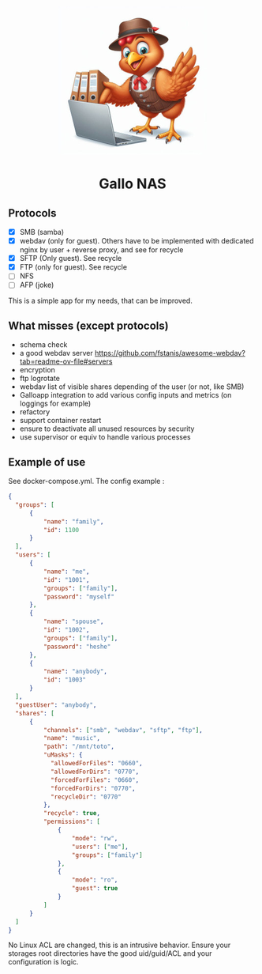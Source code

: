 <p align="center">
    <img height="300" src="https://raw.githubusercontent.com/gallolabs/NAS/main/logo_w300.jpeg">
  <h1 align="center">Gallo NAS</h1>
</p>

## Protocols
- [X] SMB (samba)
- [x] webdav (only for guest). Others have to be implemented with dedicated nginx by user + reverse proxy, and see for recycle
- [x] SFTP (Only guest). See recycle
- [x] FTP (only for guest). See recycle
- [ ] NFS
- [ ] AFP (joke)

This is a simple app for my needs, that can be improved.

## What misses (except protocols)

- schema check
- a good webdav server https://github.com/fstanis/awesome-webdav?tab=readme-ov-file#servers
- encryption
- ftp logrotate
- webdav list of visible shares depending of the user (or not, like SMB)
- Galloapp integration to add various config inputs and metrics (on loggings for example)
- refactory
- support container restart
- ensure to deactivate all unused resources by security
- use supervisor or equiv to handle various processes

## Example of use

See docker-compose.yml. The config example :

```json
{
  "groups": [
      {
          "name": "family",
          "id": 1100
      }
  ],
  "users": [
      {
          "name": "me",
          "id": "1001",
          "groups": ["family"],
          "password": "myself"
      },
      {
          "name": "spouse",
          "id": "1002",
          "groups": ["family"],
          "password": "heshe"
      },
      {
          "name": "anybody",
          "id": "1003"
      }
  ],
  "guestUser": "anybody",
  "shares": [
      {
          "channels": ["smb", "webdav", "sftp", "ftp"],
          "name": "music",
          "path": "/mnt/toto",
          "uMasks": {
            "allowedForFiles": "0660",
            "allowedForDirs": "0770",
            "forcedForFiles": "0660",
            "forcedForDirs": "0770",
            "recycleDir": "0770"
          },
          "recycle": true,
          "permissions": [
              {
                  "mode": "rw",
                  "users": ["me"],
                  "groups": ["family"]
              },
              {
                  "mode": "ro",
                  "guest": true
              }
          ]
      }
  ]
}
```

No Linux ACL are changed, this is an intrusive behavior. Ensure your storages root directories have the good uid/guid/ACL and your configuration is logic.
